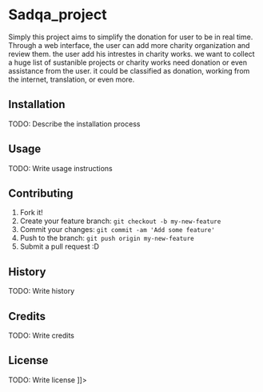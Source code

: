 #  Sadqa_project
Simply this project aims to simplify the donation for user to be in real time. Through a web interface, the user can add more charity organization and review them. the user add his intrestes in charity works. we want to collect a huge list of sustanible projects or charity works need donation or even assistance from the user. it could be classified as donation, working from the internet, translation, or even more.


## Installation
TODO: Describe the installation process
## Usage
TODO: Write usage instructions
## Contributing
1. Fork it!
2. Create your feature branch: `git checkout -b my-new-feature`
3. Commit your changes: `git commit -am 'Add some feature'`
4. Push to the branch: `git push origin my-new-feature`
5. Submit a pull request :D
## History
TODO: Write history
## Credits
TODO: Write credits
## License
TODO: Write license
]]>
